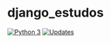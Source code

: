 # django_estudos
[![Python 3](https://pyup.io/repos/github/jfobatista/django_estudos/python-3-shield.svg)](https://pyup.io/repos/github/jfobatista/django_estudos/)
[![Updates](https://pyup.io/repos/github/jfobatista/django_estudos/shield.svg)](https://pyup.io/repos/github/jfobatista/django_estudos/)
